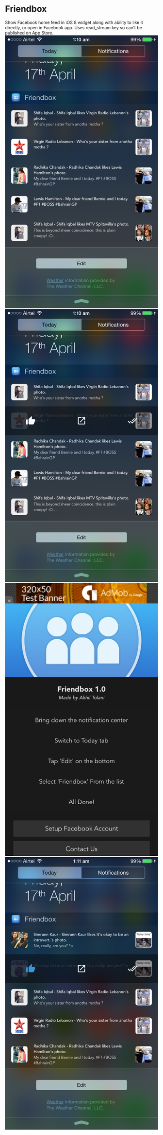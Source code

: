 # Friendbox
Show Facebook home feed in iOS 8 widget along with ability to like it directly, or open in Facebook app. Uses read_stream key so can’t be published on App Store.
![Screenshot1](https://raw.githubusercontent.com/Saltb0xApps/Friendbox/master/Screenshots/4.7%20Inch/IMG_7203.PNG)
![Screenshot2](https://raw.githubusercontent.com/Saltb0xApps/Friendbox/master/Screenshots/4.7%20Inch/IMG_7204.PNG)
![Screenshot3](https://raw.githubusercontent.com/Saltb0xApps/Friendbox/master/Screenshots/4.7%20Inch/IMG_7205.PNG)
![Screenshot4](https://raw.githubusercontent.com/Saltb0xApps/Friendbox/master/Screenshots/4.7%20Inch/IMG_7206.PNG)
